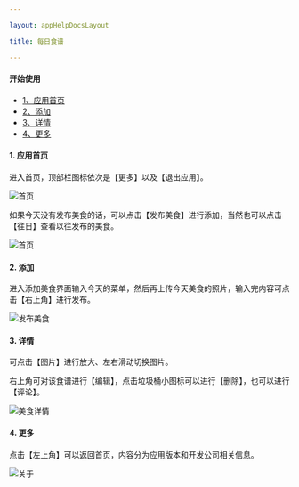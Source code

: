 ```yaml
---

layout: appHelpDocsLayout

title: 每日食谱

---
```


#### 开始使用

* [1、应用首页](#home)
* [2、添加](#add)
* [3、详情](#detail)
* [4、更多](#more)

#### 1. 应用首页 <span id="home"> </span>
进入首页，顶部栏图标依次是【更多】以及【退出应用】。

![首页](./img/dailyrecipes/home2.jpg)

如果今天没有发布美食的话，可以点击【发布美食】进行添加，当然也可以点击【往日】查看以往发布的美食。

![首页](./img/dailyrecipes/home.jpg)

#### 2. 添加 <span id="add"> </span>
进入添加美食界面输入今天的菜单，然后再上传今天美食的照片，输入完内容可点击【右上角】进行发布。

![发布美食](./img/dailyrecipes/add.jpg)

#### 3. 详情 <span id="detail"> </span>
可点击【图片】进行放大、左右滑动切换图片。

右上角可对该食谱进行【编辑】，点击垃圾桶小图标可以进行【删除】，也可以进行【评论】。

![美食详情](./img/dailyrecipes/detail.jpg)

#### 4. 更多 <span id="more"> </span>
点击【左上角】可以返回首页，内容分为应用版本和开发公司相关信息。

![关于](./img/dailyrecipes/about.jpg)
